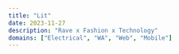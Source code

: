 ```yaml
---
title: "Lit"
date: 2023-11-27
description: "Rave x Fashion x Technology"
domains: ["Electrical", "WA", "Web", "Mobile"]
---
```

